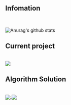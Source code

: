 <!--
**KiHyeonYun/KiHyeonYun** is a ✨ _special_ ✨ repository because its `README.md` (this file) appears on your GitHub profile.
-->
<h2>Infomation</h2><br/>

![Anurag's github stats](https://github-readme-stats.vercel.app/api?username=KiHyeonYun&show_icons=true&theme=radical)<br/>


<h2>Current project</h2><br/>
<a href="https://github.com/upswp/-Project-HelloProblem">
  <img align="center" src="https://github-readme-stats.vercel.app/api/pin/?username=upswp&repo=-Project-HelloProblem" />
</a>

<h2>Algorithm Solution</h2><br/>
<a href="https://github.com/KiHyeonYun/Algorithm_problem">
  <img align="center" src="https://github-readme-stats.vercel.app/api/pin/?username=KiHyeonYun&repo=Algorithm_problem" />
</a>
<a href="https://github.com/KiHyeonYun/baekjoonCpp">
  <img align="center" src="https://github-readme-stats.vercel.app/api/pin/?username=KiHyeonYun&repo=baekjoonCpp" />
</a>

